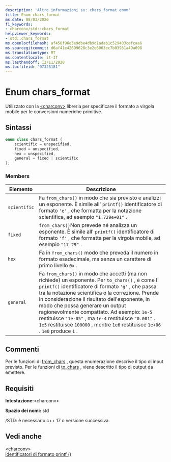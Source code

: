 ```yaml
---
description: 'Altre informazioni su: chars_format enum'
title: Enum chars_format
ms.date: 08/03/2020
f1_keywords:
- charconv/std::chars_format
helpviewer_keywords:
- std::chars_format
ms.openlocfilehash: af458f96e3e9dbe4db9d1adab1c529403cefcaa6
ms.sourcegitcommit: d6af41e42699628c3e2e6063ec7b03931a49a098
ms.translationtype: MT
ms.contentlocale: it-IT
ms.lasthandoff: 12/11/2020
ms.locfileid: "97325181"
---
```

# <a name="chars_format-enum"></a>Enum chars_format

Utilizzato con la [\<charconv>](charconv.md) libreria per specificare il formato a virgola mobile per le conversioni numeriche primitive.

## <a name="syntax"></a>Sintassi

```cpp
enum class chars_format {
    scientific = unspecified,
    fixed = unspecified,
    hex = unspecified,
    general = fixed | scientific
};
```

### <a name="members"></a>Members

|Elemento|Descrizione|
|-|-|
| `scientific` | Fa `from_chars()` in modo che sia previsto e analizzi un esponente. È simile all' `printf()` identificatore di formato `'e'` , che formatta per la notazione scientifica, ad esempio `"1.729e+01"` . |
| `fixed` | `from_chars()`Non prevede né analizza un esponente. È simile all' `printf()` identificatore di formato `'f'` , che formatta per la virgola mobile, ad esempio `"17.29"` .|
| `hex` | Fa in `from_chars()` modo che preveda il numero in formato esadecimale, ma senza un carattere di primo livello `0x` . |
| `general` | Fa `from_chars()` in modo che accetti (ma non richiede) un esponente. Per `to_chars()` , è come l' `printf()` identificatore di formato `'g'` , che passa tra la notazione scientifica o la correzione. Prende in considerazione il risultato dell'esponente, in modo che possa generare un output ragionevolmente compattato. Ad esempio: `1e-5` restituisce `"1e-05"` , ma `1e-4` restituisce `"0.001"` . `1e5` restituisce `100000` , mentre `1e6` restituisce `1e+06` . `1e0` produce `1` .|

## <a name="remarks"></a>Commenti

Per le funzioni di [from_chars](charconv-functions.md#from_chars) , questa enumerazione descrive il tipo di input previsto.
Per le funzioni di [to_chars](charconv-functions.md#to_chars) , viene descritto il tipo di output da emettere.

## <a name="requirements"></a>Requisiti

**Intestazione:**\<charconv>

**Spazio dei nomi:** std

/STD: è necessario c++ 17 o versione successiva.

## <a name="see-also"></a>Vedi anche

[\<charconv>](../standard-library/charconv.md)  
[identificatori di formato printf ()](..\c-runtime-library\format-specification-syntax-printf-and-wprintf-functions.md)
